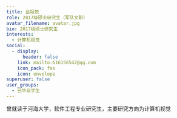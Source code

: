 ```yaml
---
title: 吕坦悦
role: 2017级硕士研究生（军队文职）
avatar_filename: avatar.jpg
bio: 2017级硕士研究生
interests:
  - 计算机视觉
social:
  - display:
      header: false
    link: mailto:616156542@qq.com
    icon_pack: fas
    icon: envelope
superuser: false
user_groups:
  - 已毕业学生
---
```

曾就读于河海大学，软件工程专业研究生，主要研究方向为计算机视觉
